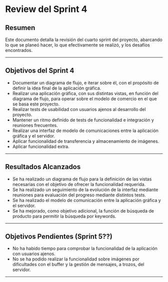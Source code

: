 # Review del Sprint 4

## Resumen

Este documento detalla la revisión del cuarto sprint del proyecto, abarcando lo que se planeó hacer, lo que efectivamente se realizó, y los desafíos encontrados.

---

## Objetivos del Sprint 4

- Documentar un diagrama de flujo, e iterar sobre él, con el propósito de definir la idea final de la aplicación gráfica.
- Realizar una aplicación gráfica, con sus distintas vistas, en función del diagrama de flujo, para operar sobre el modelo de comercio en el que se basa este proyecto.
- Realizar tests de usabilidad con usuarios ajenos al desarrollo del proyecto.
- Mantener un ritmo definido de tests de funcionalidad e integración y reuniones frecuentes.
- Realizar una interfaz de modelo de comunicaciones entre la aplicación gráfica y el servidor.
- Aplicar funcionalidad de transferencia y almacenamiento de imágenes.
- Aplicar funcionalidad extra.

---

## Resultados Alcanzados

- Se ha realizado un diagrama de flujo para la definición de las vistas necesarias con el objetivo de  ofrecer la funcionalidad requerida.
- Se ha realizado un seguimiento de la evolución de la interfaz mediante reuniones para evaluación del progreso mediante distintos tests.
- Se ha realizado el modelo de comunicación entre la aplicación gráfica y el servidor.
- Se ha mejorado, como objetivo adicional, la función de búsqueda de producto para permitir la búsqueda por keywords.

---

## Objetivos Pendientes (Sprint 5??)

- No ha habido tiempo para comprobar la funcionalidad de la aplicación con usuarios ajenos.
- No se ha podido realizar la funcionalidad sobre imágenes por dificultades con el buffer y la gestión de mensajes, a trozos, del servidor.

---

